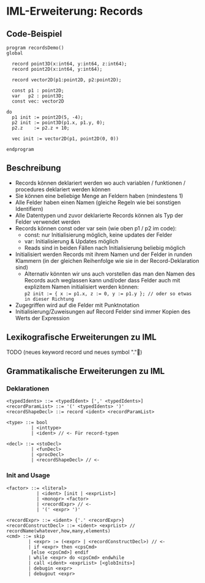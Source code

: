 # IML-Erweiterung: Records

## Code-Beispiel

```
program recordsDemo()
global
 
  record point3D(x:int64, y:int64, z:int64);
  record point2D(x:int64, y:int64);
 
  record vector2D(p1:point2D, p2:point2D);
 
  const p1 : point2D;
  var   p2 : point3D;
  const vec: vector2D
 
do
  p1 init := point2D(5, -4);
  p2 init := point3D(p1.x, p1.y, 0);
  p2.z    := p2.z + 10;
 
  vec init := vector2D(p1, point2D(0, 0))
 
endprogram
```

## Beschreibung

- Records können deklariert werden wo auch variablen / funktionen / procedures deklariert werden können
- Sie können eine beliebige Menge an Feldern haben (mindestens 1)
- Alle Felder haben einen Namen (gleiche Regeln wie bei sonstigen Identifiern)
- Alle Datentypen und zuvor deklarierte Records können als Typ der Felder verwendet werden
- Records können const oder var sein (wie oben p1 / p2 im code):
    - const: nur Initialisierung möglich, keine updates der Felder
    - var: Initialisierung & Updates möglich
    - Reads sind in beiden Fällen nach Initialisierung beliebig möglich
- Initialisiert werden Records mit ihrem Namen und der Felder in runden Klammern (in der gleichen Reihenfolge wie sie in der Record-Deklaration sind)
    - Alternativ könnten wir uns auch vorstellen das man den Namen des Records auch weglassen kann und/oder dass Felder auch mit explizitem Namen initialisiert werden können:  
    `p2 init := { x := p1.x, z := 0, y := p1.y }; // oder so etwas in dieser Richtung `
- Zugegriffen wird auf die Felder mit Punktnotation
- Initialisierung/Zuweisungen auf Record Felder sind immer Kopien des Werts der Expression

## Lexikografische Erweiterungen zu IML

TODO (neues keyword record und neues symbol "."🤔)

## Grammatikalische Erweiterungen zu IML
### Deklarationen
```
<typedIdents> ::= <typedIdent> [',' <typedIdents>]
<recordParamList> ::= '(' <typedIdents> ')'
<recordShapeDecl> ::= record <ident> <recordParamList>

<type> ::= bool
         | <inttype>
         | <ident> // <- Für record-typen

<decl> ::= <stoDecl>
         | <funDecl>
         | <procDecl>
         | <recordShapeDecl> // <-
```
### Init and Usage
```
<factor> ::= <literal>
           | <ident> [init | <exprList>]
           | <monopr> <factor>
           | <recordExpr> // <-
           | '(' <expr> ')'

<recordExpr> ::= <ident> {'.' <recordExpr>}
<recordConstructDecl> ::= <ident> <exprList> // recordName(whatever,how,many,elements)
<cmd> ::= skip
        | <expr> := (<expr> | <recordConstructDecl>) // <-
        | if <expr> then <cpsCmd>
         [else <cpsCmd>] endif
        | while <expr> do <cpsCmd> endwhile
        | call <ident> <exprList> [<globInits>]
        | debugin <expr>
        | debugout <expr>
```
